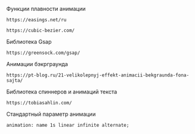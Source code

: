 Функции плавности анимации
```
https://easings.net/ru

https://cubic-bezier.com/
```

Библиотека Gsap
```
https://greensock.com/gsap/
```

Анимации бэкрграунда
```
https://pt-blog.ru/21-velikolepnyj-effekt-animacii-bekgraunda-fona-sajta/
```
Библиотека спиннеров и анимаций текста
```
https://tobiasahlin.com/
```
Стандартный параметр анимации 
```
animation: name 1s linear infinite alternate;
```

